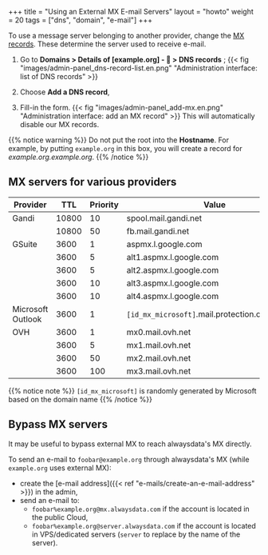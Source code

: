 +++
title = "Using an External MX E-mail Servers"
layout = "howto"
weight = 20
tags = ["dns", "domain", "e-mail"]
+++

To use a message server belonging to another provider, change the [MX records](https://en.wikipedia.org/wiki/MX_record). These determine the server used to receive e-mail.

1.  Go to **Domains > Details of [example.org] - 🔎 > DNS records** ;
    {{< fig "images/admin-panel_dns-record-list.en.png" "Administration interface: list of DNS records" >}}

2.  Choose **Add a DNS record**,

3.  Fill-in the form.
    {{< fig "images/admin-panel_add-mx.en.png" "Administration interface: add an MX record" >}}
    This will automatically disable our MX records.

{{% notice warning %}}
Do not put the root into the **Hostname**.
For example, by putting `example.org` in this box, you will create a record for *example.org.example.org*.
{{% /notice %}}

## MX servers for various providers

|Provider|TTL|Priority|Value|
|--- |--- |--- |--- |
|Gandi|10800|10|spool.mail.gandi.net|
||10800|50|fb.mail.gandi.net|
|GSuite|3600|1|aspmx.l.google.com|
||3600|5|alt1.aspmx.l.google.com|
||3600|5|alt2.aspmx.l.google.com|
||3600|10|alt3.aspmx.l.google.com|
||3600|10|alt4.aspmx.l.google.com|
|Microsoft Outlook|3600|1|`[id_mx_microsoft]`.mail.protection.outlook.com|
|OVH|3600|1|mx0.mail.ovh.net|
||3600|5|mx1.mail.ovh.net|
||3600|50|mx2.mail.ovh.net|
||3600|100|mx3.mail.ovh.net|

{{% notice note %}}
`[id_mx_microsoft]` is randomly generated by Microsoft based on the domain name
{{% /notice %}}

## Bypass MX servers

It may be useful to bypass external MX to reach alwaysdata's MX directly.

To send an e-mail to `foobar@example.org` through alwaysdata's MX (while `example.org` uses external MX):

- create the [e-mail address]({{< ref "e-mails/create-an-e-mail-address" >}}) in the admin,
- send an e-mail to:
    - `foobar%example.org@mx.alwaysdata.com` if the account is located in the public Cloud,
    - `foobar%example.org@server.alwaysdata.com` if the account is located in VPS/dedicated servers (`server` to replace by the name of the server).
